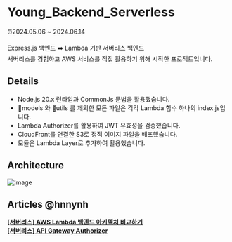 # Young_Backend_Serverless

⏰2024.05.06 ~ 2024.06.14<br/><br/>
Express.js 백엔드 ➡️ Lambda 기반 서버리스 백엔드 <br/>
서버리스를 경험하고 AWS 서비스를 직접 활용하기 위해 시작한 프로젝트입니다. <br/>

## Details

- Node.js 20.x 런타임과 CommonJs 문법을 활용했습니다.
- 📁models 와 📁utils 를 제외한 모든 파일은 각각 Lambda 함수 하나의 index.js입니다.
- Lambda Authorizer를 활용하여 JWT 유효성을 검증했습니다.
- CloudFront를 연결한 S3로 정적 이미지 파일을 배포했습니다.
- 모듈은 Lambda Layer로 추가하여 활용했습니다.

## Architecture

![image](https://github.com/Young-Season/Young_Backend_Serverless/assets/83288181/f67ffedb-6038-4cfc-b4a6-4d32629b04b2)


## Articles @hnnynh

**[[서버리스] AWS Lambda 백엔드 아키텍처 비교하기](https://velog.io/@hnnynh/%EC%84%9C%EB%B2%84%EB%A6%AC%EC%8A%A4-AWS-Lambda-%EB%B0%B1%EC%97%94%EB%93%9C-%EC%95%84%ED%82%A4%ED%85%8D%EC%B2%98-%EB%B9%84%EA%B5%90%ED%95%98%EA%B8%B0)** <br/>
**[[서버리스] API Gateway Authorizer](https://velog.io/@hnnynh/API-Gateway-Authorizer)**
